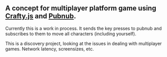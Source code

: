 A concept for multiplayer platform game using [Crafty.js][1] and [Pubnub][2].
---

Currently this is a work in process. It sends the key presses to pubnub and subscribes to them to move all characters (including yourself).

This is a discovery project, looking at the issues in dealing with multiplayer games. Network latency, screensizes, etc.

  [1]: http://craftyjs.com
  [2]: http://pubnub.com